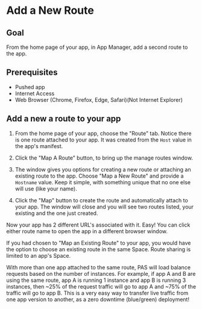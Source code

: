 # Add a New Route

## Goal

From the home page of your app, in App Manager, add a second route to the app.

## Prerequisites

- Pushed app
- Internet Access
- Web Browser (Chrome, Firefox, Edge, Safari)(Not Internet Explorer)

## Add a new a route to your app

1. From the home page of your app, choose the "Route" tab. Notice there is one route attached to your app. It was created from the `Host` value in the app's manifest.

1. Click the "Map A Route" button, to bring up the manage routes window.

1. The window gives you options for creating a new route or attaching an existing route to the app. Choose "Map a New Route" and provide a `Hostname` value. Keep it simple,  with something unique that no one else will use (like your name).

1. Click the "Map" button to create the route and automatically attach to your app. The window will close and you will see two routes listed, your existing and the one just created.

Now your app has 2 different URL's associated with it. Easy! You can click either route name to open the app in a different browser window.

If you had chosen to "Map an Existing Route" to your app, you would have the option to choose an existing route in the same Space. Route sharing is limited to an app's Space.

With more than one app attached to the same route, PAS will load balance requests based on the number of instances. For example, if app A and B are using the same route, app A is running 1 instance and app B is running 3 instances, then ~25% of the request traffic will go to app A and ~75% of the traffic will go to app B. This is a very easy way to transfer live traffic from one app version to another, as a zero downtime (blue/green) deployment!